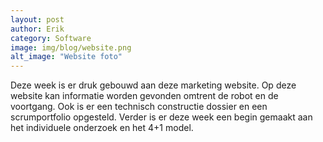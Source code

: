 ```yaml
---
layout: post
author: Erik
category: Software
image: img/blog/website.png
alt_image: "Website foto"
---
```

Deze week is er druk gebouwd aan deze marketing website. Op deze website kan informatie worden gevonden omtrent de robot
en de voortgang. Ook is er een technisch constructie dossier en een scrumportfolio opgesteld. Verder is er deze week een
begin gemaakt aan het individuele onderzoek en het 4+1 model.